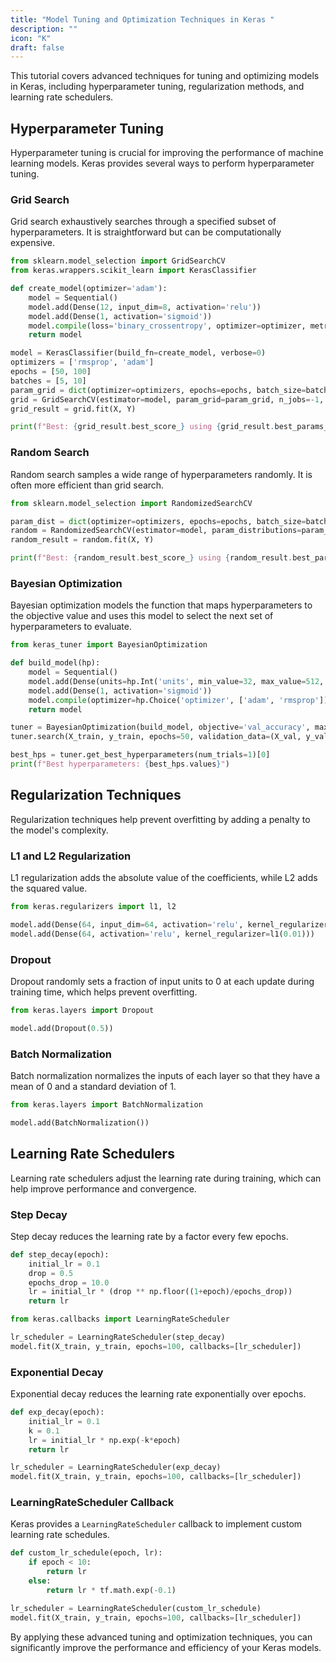 ```yaml
---
title: "Model Tuning and Optimization Techniques in Keras "
description: ""
icon: "K"
draft: false
---
```

This tutorial covers advanced techniques for tuning and optimizing models in Keras, including hyperparameter tuning, regularization methods, and learning rate schedulers.

## Hyperparameter Tuning

Hyperparameter tuning is crucial for improving the performance of machine learning models. Keras provides several ways to perform hyperparameter tuning.

### Grid Search

Grid search exhaustively searches through a specified subset of hyperparameters. It is straightforward but can be computationally expensive.

```python
from sklearn.model_selection import GridSearchCV
from keras.wrappers.scikit_learn import KerasClassifier

def create_model(optimizer='adam'):
    model = Sequential()
    model.add(Dense(12, input_dim=8, activation='relu'))
    model.add(Dense(1, activation='sigmoid'))
    model.compile(loss='binary_crossentropy', optimizer=optimizer, metrics=['accuracy'])
    return model

model = KerasClassifier(build_fn=create_model, verbose=0)
optimizers = ['rmsprop', 'adam']
epochs = [50, 100]
batches = [5, 10]
param_grid = dict(optimizer=optimizers, epochs=epochs, batch_size=batches)
grid = GridSearchCV(estimator=model, param_grid=param_grid, n_jobs=-1, cv=3)
grid_result = grid.fit(X, Y)

print(f"Best: {grid_result.best_score_} using {grid_result.best_params_}")
```

### Random Search

Random search samples a wide range of hyperparameters randomly. It is often more efficient than grid search.

```python
from sklearn.model_selection import RandomizedSearchCV

param_dist = dict(optimizer=optimizers, epochs=epochs, batch_size=batches)
random = RandomizedSearchCV(estimator=model, param_distributions=param_dist, n_iter=10, n_jobs=-1, cv=3)
random_result = random.fit(X, Y)

print(f"Best: {random_result.best_score_} using {random_result.best_params_}")
```

### Bayesian Optimization

Bayesian optimization models the function that maps hyperparameters to the objective value and uses this model to select the next set of hyperparameters to evaluate.

```python
from keras_tuner import BayesianOptimization

def build_model(hp):
    model = Sequential()
    model.add(Dense(units=hp.Int('units', min_value=32, max_value=512, step=32), activation='relu'))
    model.add(Dense(1, activation='sigmoid'))
    model.compile(optimizer=hp.Choice('optimizer', ['adam', 'rmsprop']), loss='binary_crossentropy', metrics=['accuracy'])
    return model

tuner = BayesianOptimization(build_model, objective='val_accuracy', max_trials=10, executions_per_trial=3)
tuner.search(X_train, y_train, epochs=50, validation_data=(X_val, y_val))

best_hps = tuner.get_best_hyperparameters(num_trials=1)[0]
print(f"Best hyperparameters: {best_hps.values}")
```

## Regularization Techniques

Regularization techniques help prevent overfitting by adding a penalty to the model's complexity.

### L1 and L2 Regularization

L1 regularization adds the absolute value of the coefficients, while L2 adds the squared value.

```python
from keras.regularizers import l1, l2

model.add(Dense(64, input_dim=64, activation='relu', kernel_regularizer=l2(0.01)))
model.add(Dense(64, activation='relu', kernel_regularizer=l1(0.01)))
```

### Dropout

Dropout randomly sets a fraction of input units to 0 at each update during training time, which helps prevent overfitting.

```python
from keras.layers import Dropout

model.add(Dropout(0.5))
```

### Batch Normalization

Batch normalization normalizes the inputs of each layer so that they have a mean of 0 and a standard deviation of 1.

```python
from keras.layers import BatchNormalization

model.add(BatchNormalization())
```

## Learning Rate Schedulers

Learning rate schedulers adjust the learning rate during training, which can help improve performance and convergence.

### Step Decay

Step decay reduces the learning rate by a factor every few epochs.

```python
def step_decay(epoch):
    initial_lr = 0.1
    drop = 0.5
    epochs_drop = 10.0
    lr = initial_lr * (drop ** np.floor((1+epoch)/epochs_drop))
    return lr

from keras.callbacks import LearningRateScheduler

lr_scheduler = LearningRateScheduler(step_decay)
model.fit(X_train, y_train, epochs=100, callbacks=[lr_scheduler])
```

### Exponential Decay

Exponential decay reduces the learning rate exponentially over epochs.

```python
def exp_decay(epoch):
    initial_lr = 0.1
    k = 0.1
    lr = initial_lr * np.exp(-k*epoch)
    return lr

lr_scheduler = LearningRateScheduler(exp_decay)
model.fit(X_train, y_train, epochs=100, callbacks=[lr_scheduler])
```

### LearningRateScheduler Callback

Keras provides a `LearningRateScheduler` callback to implement custom learning rate schedules.

```python
def custom_lr_schedule(epoch, lr):
    if epoch < 10:
        return lr
    else:
        return lr * tf.math.exp(-0.1)

lr_scheduler = LearningRateScheduler(custom_lr_schedule)
model.fit(X_train, y_train, epochs=100, callbacks=[lr_scheduler])
```

By applying these advanced tuning and optimization techniques, you can significantly improve the performance and efficiency of your Keras models.
